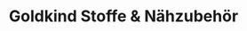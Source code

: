 ---
title: "Goldkind Stoffe & Nähzubehör"
url: /goslar/goldkind-stoffe-und-naehzubehoer/
shop: Textil
---